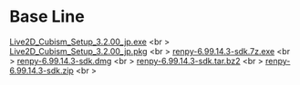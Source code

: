 # Base Line
[Live2D_Cubism_Setup_3.2.00_jp.exe](https://drive.google.com/file/d/1y0TcX17_bvpVQiKNe9YmIzxQjAqZD9A1/view?usp=sharing) <br \>
[Live2D_Cubism_Setup_3.2.00_jp.pkg](https://drive.google.com/file/d/15GvvMPA6VVonDiigJgm7w-uP-lWjQ0aW/view?usp=sharing) <br \>
[renpy-6.99.14.3-sdk.7z.exe](https://drive.google.com/file/d/1tETYKx2zSOTdRuSoCkz8ZrDZMvw4WSwc/view?usp=sharing) <br \>
[renpy-6.99.14.3-sdk.dmg](https://drive.google.com/file/d/1dfNui5Q5X50nQiql85A2UJA3z9Egr9zh/view?usp=sharing) <br \>
[renpy-6.99.14.3-sdk.tar.bz2](https://drive.google.com/file/d/1n0jaKHErcoWjGZPkFzOocFnxaUwp0KAw/view?usp=sharing) <br \>
[renpy-6.99.14.3-sdk.zip](https://drive.google.com/file/d/1lc4enC_iLRcExbgloSFDRCN2JQtU7s7o/view?usp=sharing) <br \>
